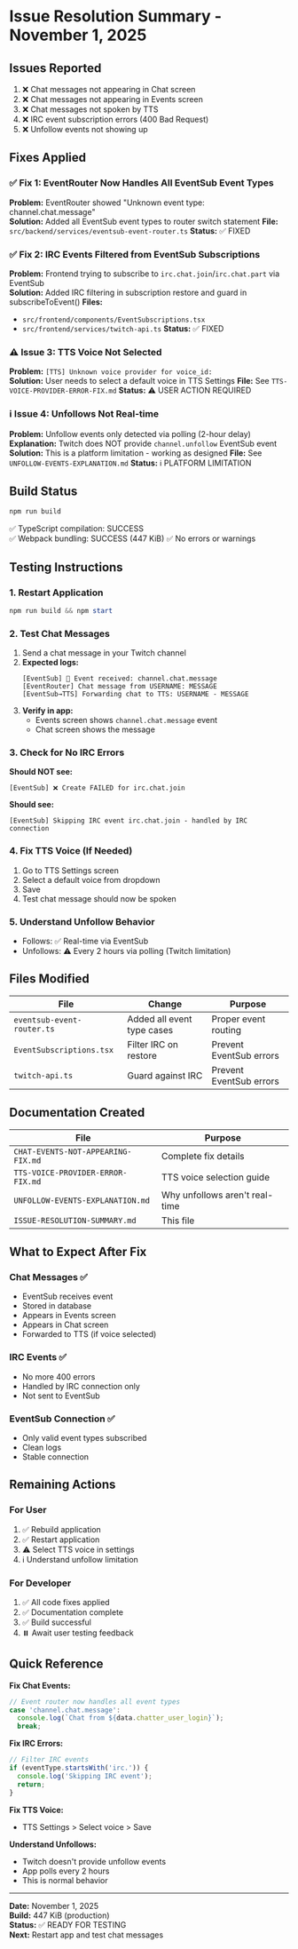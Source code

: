 # Issue Resolution Summary - November 1, 2025

## Issues Reported

1. ❌ Chat messages not appearing in Chat screen
2. ❌ Chat messages not appearing in Events screen  
3. ❌ Chat messages not spoken by TTS
4. ❌ IRC event subscription errors (400 Bad Request)
5. ❌ Unfollow events not showing up

## Fixes Applied

### ✅ Fix 1: EventRouter Now Handles All EventSub Event Types
**Problem:** EventRouter showed "Unknown event type: channel.chat.message"  
**Solution:** Added all EventSub event types to router switch statement
**File:** `src/backend/services/eventsub-event-router.ts`
**Status:** ✅ FIXED

### ✅ Fix 2: IRC Events Filtered from EventSub Subscriptions
**Problem:** Frontend trying to subscribe to `irc.chat.join`/`irc.chat.part` via EventSub  
**Solution:** Added IRC filtering in subscription restore and guard in subscribeToEvent()
**Files:**
- `src/frontend/components/EventSubscriptions.tsx`
- `src/frontend/services/twitch-api.ts`
**Status:** ✅ FIXED

### ⚠️ Issue 3: TTS Voice Not Selected
**Problem:** `[TTS] Unknown voice provider for voice_id:`  
**Solution:** User needs to select a default voice in TTS Settings
**File:** See `TTS-VOICE-PROVIDER-ERROR-FIX.md`
**Status:** ⚠️ USER ACTION REQUIRED

### ℹ️ Issue 4: Unfollows Not Real-time
**Problem:** Unfollow events only detected via polling (2-hour delay)
**Explanation:** Twitch does NOT provide `channel.unfollow` EventSub event
**Solution:** This is a platform limitation - working as designed
**File:** See `UNFOLLOW-EVENTS-EXPLANATION.md`
**Status:** ℹ️ PLATFORM LIMITATION

## Build Status

```powershell
npm run build
```

✅ TypeScript compilation: SUCCESS  
✅ Webpack bundling: SUCCESS (447 KiB)
✅ No errors or warnings

## Testing Instructions

### 1. Restart Application
```powershell
npm run build && npm start
```

### 2. Test Chat Messages
1. Send a chat message in your Twitch channel
2. **Expected logs:**
   ```
   [EventSub] 🔔 Event received: channel.chat.message
   [EventRouter] Chat message from USERNAME: MESSAGE
   [EventSub→TTS] Forwarding chat to TTS: USERNAME - MESSAGE
   ```
3. **Verify in app:**
   - Events screen shows `channel.chat.message` event
   - Chat screen shows the message

### 3. Check for No IRC Errors
**Should NOT see:**
```
[EventSub] ❌ Create FAILED for irc.chat.join
```

**Should see:**
```
[EventSub] Skipping IRC event irc.chat.join - handled by IRC connection
```

### 4. Fix TTS Voice (If Needed)
1. Go to TTS Settings screen
2. Select a default voice from dropdown
3. Save
4. Test chat message should now be spoken

### 5. Understand Unfollow Behavior
- Follows: ✅ Real-time via EventSub
- Unfollows: ⚠️ Every 2 hours via polling (Twitch limitation)

## Files Modified

| File | Change | Purpose |
|------|--------|---------|
| `eventsub-event-router.ts` | Added all event type cases | Proper event routing |
| `EventSubscriptions.tsx` | Filter IRC on restore | Prevent EventSub errors |
| `twitch-api.ts` | Guard against IRC | Prevent EventSub errors |

## Documentation Created

| File | Purpose |
|------|---------|
| `CHAT-EVENTS-NOT-APPEARING-FIX.md` | Complete fix details |
| `TTS-VOICE-PROVIDER-ERROR-FIX.md` | TTS voice selection guide |
| `UNFOLLOW-EVENTS-EXPLANATION.md` | Why unfollows aren't real-time |
| `ISSUE-RESOLUTION-SUMMARY.md` | This file |

## What to Expect After Fix

### Chat Messages ✅
- EventSub receives event
- Stored in database
- Appears in Events screen
- Appears in Chat screen
- Forwarded to TTS (if voice selected)

### IRC Events ✅
- No more 400 errors
- Handled by IRC connection only
- Not sent to EventSub

### EventSub Connection ✅
- Only valid event types subscribed
- Clean logs
- Stable connection

## Remaining Actions

### For User
1. ✅ Rebuild application
2. ✅ Restart application
3. ⚠️ Select TTS voice in settings
4. ℹ️ Understand unfollow limitation

### For Developer
1. ✅ All code fixes applied
2. ✅ Documentation complete
3. ✅ Build successful
4. ⏸️ Await user testing feedback

## Quick Reference

**Fix Chat Events:**
```typescript
// Event router now handles all event types
case 'channel.chat.message':
  console.log(`Chat from ${data.chatter_user_login}`);
  break;
```

**Fix IRC Errors:**
```typescript
// Filter IRC events
if (eventType.startsWith('irc.')) {
  console.log('Skipping IRC event');
  return;
}
```

**Fix TTS Voice:**
- TTS Settings > Select voice > Save

**Understand Unfollows:**
- Twitch doesn't provide unfollow events
- App polls every 2 hours
- This is normal behavior

---

**Date:** November 1, 2025  
**Build:** 447 KiB (production)  
**Status:** ✅ READY FOR TESTING  
**Next:** Restart app and test chat messages
